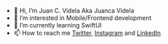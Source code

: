- 👋 Hi, I’m Juan C. Videla Aka Juanca Videla
- 👀 I’m interested in Mobile/Frontend development
- 🌱 I’m currently learning SwiftUI
- 📫 How to reach me [Twitter](https://www.twitter.com/jcvidela1), [Instagram](https://www.instagram.com/jvidela00/) and [LinkedIn](https://www.linkedin.com/in/jcvidela/)

<!---
jcvidela1/jcvidela1 is a ✨ special ✨ repository because its `README.md` (this file) appears on your GitHub profile.
You can click the Preview link to take a look at your changes.
--->
